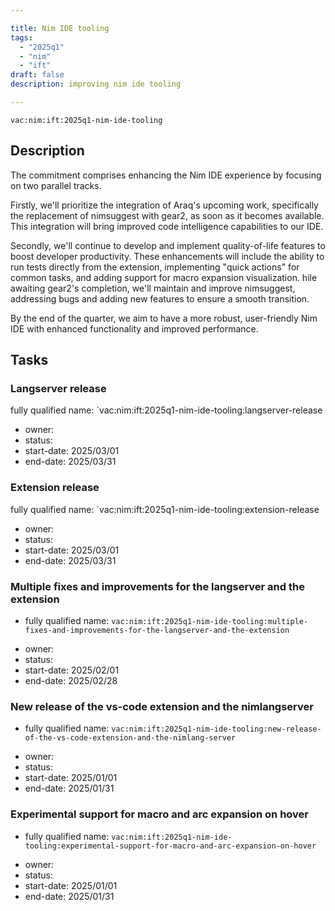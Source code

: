```yaml
---

title: Nim IDE tooling
tags:
  - "2025q1"
  - "nim"
  - "ift"  
draft: false  
description: improving nim ide tooling

---
```


`vac:nim:ift:2025q1-nim-ide-tooling`

## Description

The commitment comprises enhancing the Nim IDE experience by focusing on two parallel tracks.

Firstly, we'll prioritize the integration of Araq's upcoming work, specifically the replacement of nimsuggest with gear2, as soon as it becomes available.
This integration will bring improved code intelligence capabilities to our IDE.

Secondly, we'll continue to develop and implement quality-of-life features to boost developer productivity.
These enhancements will include the ability to run tests directly from the extension,
implementing "quick actions" for common tasks, and adding support for macro expansion visualization. 
hile awaiting gear2's completion, we'll maintain and improve nimsuggest, addressing bugs and adding new features to ensure a smooth transition.

By the end of the quarter, we aim to have a more robust, user-friendly Nim IDE with enhanced functionality and improved performance.

## Tasks

### Langserver release

fully qualified name: `vac:nim:ift:2025q1-nim-ide-tooling:langserver-release
* owner: 
* status:
* start-date: 2025/03/01
* end-date: 2025/03/31

### Extension release

fully qualified name: `vac:nim:ift:2025q1-nim-ide-tooling:extension-release
* owner: 
* status:
* start-date: 2025/03/01
* end-date: 2025/03/31

### Multiple fixes and improvements for the langserver and the extension

- fully qualified name: `vac:nim:ift:2025q1-nim-ide-tooling:multiple-fixes-and-improvements-for-the-langserver-and-the-extension`
* owner: 
* status:
* start-date: 2025/02/01
* end-date: 2025/02/28

### New release of the vs-code extension and the nimlangserver

- fully qualified name: `vac:nim:ift:2025q1-nim-ide-tooling:new-release-of-the-vs-code-extension-and-the-nimlang-server`
* owner: 
* status:
* start-date: 2025/01/01
* end-date: 2025/01/31

### Experimental support for macro and arc expansion on hover

- fully qualified name: `vac:nim:ift:2025q1-nim-ide-tooling:experimental-support-for-macro-and-arc-expansion-on-hover`
* owner: 
* status:
* start-date: 2025/01/01
* end-date: 2025/01/31